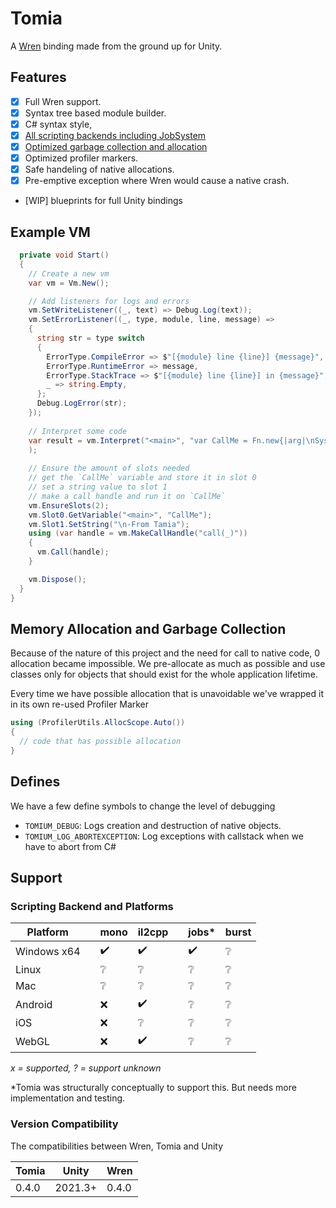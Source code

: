 # Tomia

A [Wren](https://wren.io/) binding made from the ground up for Unity.

## Features

- [x] Full Wren support.
- [x] Syntax tree based module builder.
- [x] C# syntax style,
- [x] [All scripting backends including JobSystem](#scripting-backend)
- [x] [Optimized garbage collection and allocation](#memory-allocation-and-garbage-collection)
- [x] Optimized profiler markers.
- [x] Safe handeling of native allocations.
- [x] Pre-emptive exception where Wren would cause a native crash.
- [WIP] blueprints for full Unity bindings

## Example VM

```cs
  private void Start()
  {
    // Create a new vm
    var vm = Vm.New();

    // Add listeners for logs and errors
    vm.SetWriteListener((_, text) => Debug.Log(text));
    vm.SetErrorListener((_, type, module, line, message) =>
    {
      string str = type switch
      {
        ErrorType.CompileError => $"[{module} line {line}] {message}",
        ErrorType.RuntimeError => message,
        ErrorType.StackTrace => $"[{module} line {line}] in {message}",
        _ => string.Empty,
      };
      Debug.LogError(str);
    });
    
    // Interpret some code
    var result = vm.Interpret("<main>", "var CallMe = Fn.new{|arg|\nSystem.print(\"Hello World %(arg)\")\n}"
    );
    
    // Ensure the amount of slots needed
    // get the `CallMe` variable and store it in slot 0
    // set a string value to slot 1
    // make a call handle and run it on `CallMe`
    vm.EnsureSlots(2);
    vm.Slot0.GetVariable("<main>", "CallMe");
    vm.Slot1.SetString("\n-From Tamia");
    using (var handle = vm.MakeCallHandle("call(_)"))
    {
      vm.Call(handle);
    }

    vm.Dispose();
  }
}
```

## Memory Allocation and Garbage Collection

Because of the nature of this project and the need for call to native code, 0 allocation became impossible. We pre-allocate as much as possible and use classes only for objects that should exist for the whole application lifetime.

Every time we have possible allocation that is unavoidable we've wrapped it in its own re-used Profiler Marker  

```cs
using (ProfilerUtils.AllocScope.Auto())
{
  // code that has possible allocation
}
```

## Defines

We have a few define symbols to change the level of debugging

- `TOMIUM_DEBUG`: Logs creation and destruction of native objects.
- `TOMIUM_LOG_ABORTEXCEPTION`: Log exceptions with callstack when we have to abort from C# 


## Support

### Scripting Backend and Platforms

|Platform    | |mono |il2cpp | |jobs*|burst |
|------------|-|-----|-------|-|-----|------|
|Windows x64 | |✔️   |✔️    | |✔️  |❔     |
|Linux       | |❔    |❔     | |❔   |❔    |
|Mac         | |❔    |❔     | |❔   |❔    |
|Android     | |❌   |✔️    | |❔   |❔     |
|iOS         | |❌   |❔     | |❔   |❔     |
|WebGL       | |❌   |✔️    | |❔   |❔     |

*x = supported, ? = support unknown*

*Tomia was structurally conceptually to support this. But needs more implementation and testing.

### Version Compatibility

The compatibilities between Wren, Tomia and Unity

|Tomia   |Unity      |Wren    |
|--------|-----------|--------|
|0.4.0   |2021.3+    |0.4.0   |

